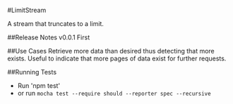 #LimitStream

A stream that truncates to a limit.

##Release Notes
v0.0.1 First

##Use Cases
Retrieve more data than desired thus detecting that more exists. Useful to indicate that more pages of data
exist for further requests.

##Running Tests

* Run 'npm test'
* or run `mocha test --require should --reporter spec --recursive`
